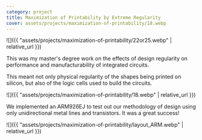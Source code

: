 ```yaml
---
category: project
title: Maximization of Printability by Extreme Regularity
cover: assets/projects/maximization-of-printability/18.webp
---
```

![]({{ "assets/projects/maximization-of-printability/22or25.webp" | relative_url }})

This was my master's degree work on the effects of design regularity on performance and manufacturability of integrated circuits.

This meant not only physical regularity of the shapes being printed on silicon, but also of the logic cells used to build the circuits.

![]({{ "assets/projects/maximization-of-printability/18.webp" | relative_url }})

We implemented an ARM926EJ to test out our methodology of design using only unidirectional metal lines and transistors. It was a great success!

![]({{ "assets/projects/maximization-of-printability/layout_ARM.webp" | relative_url }})
